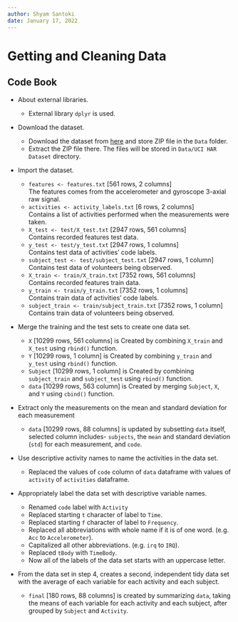 ```yaml
---
author: Shyam Santoki
date: January 17, 2022
---
```


# Getting and Cleaning Data

## Code Book

-	About external libraries.
	-	External library ```dplyr``` is used.

-	Download the dataset.
	-	Download the dataset from [here](https://d396qusza40orc.cloudfront.net/getdata%2Fprojectfiles%2FUCI%20HAR%20Dataset.zip) and store ZIP file in the ```Data``` folder.
	-	Extract the ZIP file there. The files will be stored in ```Data/UCI HAR Dataset``` directory.

-	Import the dataset.
	-	```features <- features.txt``` [561 rows, 2 columns]\
		The features comes from the accelerometer and gyroscope 3-axial raw signal.
	-	```activities <- activity_labels.txt``` [6 rows, 2 columns]\
		Contains a list of activities performed when the measurements were taken.
	-	```X_test <- test/X_test.txt``` [2947 rows, 561 columns]\
		Contains recorded features test data.
	-	```y_test <- test/y_test.txt``` [2947 rows, 1 columns]\
		Contains test data of activities’ code labels.
	-	```subject_test <- test/subject_test.txt``` [2947 rows, 1 column]\
		Contains test data of volunteers being observed.
	-	```X_train <- train/X_train.txt``` [7352 rows, 561 columns]\
		Contains recorded features train data.
	-	```y_train <- train/y_train.txt``` [7352 rows, 1 columns]\
		Contains train data of activities’ code labels.
	-	```subject_train <- train/subject_train.txt``` [7352 rows, 1 column]\
		Contains train data of volunteers being observed.

-	Merge the training and the test sets to create one data set.
	-	```X``` [10299 rows, 561 columns] is Created by combining ```X_train``` and ```X_test``` using ```rbind()``` function.
	-	```Y``` [10299 rows, 1 column] is Created by combining ```y_train``` and ```y_test``` using ```rbind()``` function.
	-	```Subject``` [10299 rows, 1 column] is Created by combining ```subject_train``` and ```subject_test``` using ```rbind()``` function.
	-	```data``` [10299 rows, 563 column] is Created by merging ```Subject```, ```X```, and ```Y``` using ```cbind()``` function.

-	Extract only the measurements on the mean and standard deviation for each measurement
	-	```data``` [10299 rows, 88 columns] is updated by subsetting ```data``` itself, selected column includes- ```subjects```, the ```mean``` and standard deviation (```std```) for each measurement, and ```code```.

-	Use descriptive activity names to name the activities in the data set.
	-	Replaced the values of ```code``` column of ```data``` dataframe with values of ```activity``` of ```activities``` dataframe.

-	Appropriately label the data set with descriptive variable names.
	-	Renamed ```code``` label with ```Activity```
	-	Replaced starting ```t``` character of label to ```Time```.
	-	Replaced starting ```f``` character of label to ```Frequency```.
	-	Replaced all abbreviations with whole name if it is of one word. (e.g. ```Acc``` to ```Accelerometer```).
	-	Capitalized all other abbreviations. (e.g. ```irq``` to ```IRQ```).
	-	Replaced ```tBody``` with ```TimeBody```.
	-	Now all of the labels of the data set starts with an uppercase letter.

-	From the data set in step 4, creates a second, independent tidy data set with the average of each variable for each activity and each subject.
	-	```final``` [180 rows, 88 columns] is created by summarizing ```data```, taking the means of each variable for each activity and each subject, after grouped by ```Subject``` and ```Activity```.